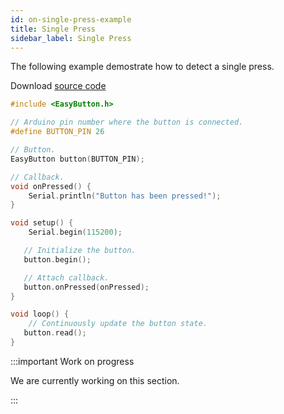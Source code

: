 ```yaml
---
id: on-single-press-example
title: Single Press
sidebar_label: Single Press
---
```


The following example demostrate how to detect a single press.

Download [source code](https://github.com/evert-arias/EasyButton/blob/master/examples)

```cpp
#include <EasyButton.h>

// Arduino pin number where the button is connected.
#define BUTTON_PIN 26

// Button.
EasyButton button(BUTTON_PIN);

// Callback.
void onPressed() {
    Serial.println("Button has been pressed!");
}

void setup() {
    Serial.begin(115200);

   // Initialize the button.
   button.begin();

   // Attach callback.
   button.onPressed(onPressed);
}

void loop() {
    // Continuously update the button state.
   button.read();
}
```

:::important Work on progress

We are currently working on this section.

:::
